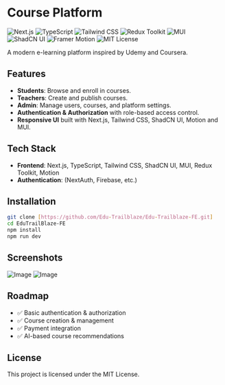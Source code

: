 # Course Platform  

![Next.js](https://img.shields.io/badge/Next.js-000?style=for-the-badge&logo=next.js&logoColor=white)
![TypeScript](https://img.shields.io/badge/TypeScript-3178C6?style=for-the-badge&logo=typescript&logoColor=white)
![Tailwind CSS](https://img.shields.io/badge/TailwindCSS-06B6D4?style=for-the-badge&logo=tailwindcss&logoColor=white)
![Redux Toolkit](https://img.shields.io/badge/Redux%20Toolkit-764ABC?style=for-the-badge&logo=redux&logoColor=white)
![MUI](https://img.shields.io/badge/MUI-007FFF?style=for-the-badge&logo=mui&logoColor=white)
![ShadCN UI](https://img.shields.io/badge/ShadCN_UI-black?style=for-the-badge)
![Framer Motion](https://img.shields.io/badge/Framer_Motion-EF008C?style=for-the-badge&logo=framer&logoColor=white)
![MIT License](https://img.shields.io/badge/License-MIT-green?style=for-the-badge)

A modern e-learning platform inspired by Udemy and Coursera. 

## Features  
- **Students**: Browse and enroll in courses.  
- **Teachers**: Create and publish courses.  
- **Admin**: Manage users, courses, and platform settings.  
- **Authentication & Authorization** with role-based access control.  
- **Responsive UI** built with Next.js, Tailwind CSS, ShadCN UI, Motion and MUI.  

## Tech Stack  
- **Frontend**: Next.js, TypeScript, Tailwind CSS, ShadCN UI, MUI, Redux Toolkit, Motion  
- **Authentication**: (NextAuth, Firebase, etc.)  

## Installation  
```sh
git clone [https://github.com/Edu-Trailblaze/Edu-Trailblaze-FE.git]  
cd EduTrailBlaze-FE 
npm install  
npm run dev  
```  

## Screenshots  
![Image](https://github.com/user-attachments/assets/b2fa4565-6f2b-4857-83eb-e436590e7068) 
![Image](https://github.com/user-attachments/assets/aff4aab1-0b2d-4f9b-bc2d-03503cdb95fd)

## Roadmap  
- ✅ Basic authentication & authorization  
- ✅ Course creation & management  
- ✅ Payment integration
- ✅ AI-based course recommendations

## License  
This project is licensed under the MIT License.  
